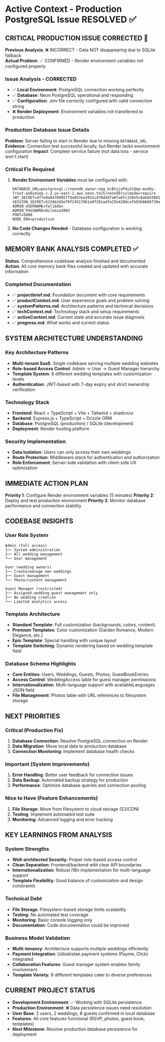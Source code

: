 # Active Context - Production PostgreSQL Issue RESOLVED ✅

## CRITICAL PRODUCTION ISSUE CORRECTED 🎯
**Previous Analysis**: ❌ INCORRECT - Data NOT disappearing due to SQLite fallback  
**Actual Problem**: ✅ CONFIRMED - Render environment variables not configured properly

### Issue Analysis - CORRECTED
- ✅ **Local Environment**: PostgreSQL connection working perfectly
- ✅ **Database**: Neon PostgreSQL operational and responding
- ✅ **Configuration**: .env file correctly configured with valid connection string  
- ❌ **Render Deployment**: Environment variables not transferred to production

### Production Database Issue Details
**Problem**: Server failing to start in Render due to missing `DATABASE_URL`
**Evidence**: Connection test successful locally, but Render lacks environment configuration
**Impact**: Complete service failure (not data loss - service won't start)

### Critical Fix Required
1. **Render Environment Variables** must be configured with:
   ```
   DATABASE_URL=postgresql://neondb_owner:npg_GcBtyjoP4u1C@ep-muddy-frost-ae6xe1ep.c-2.us-east-2.aws.neon.tech/neondb?sslmode=require
   JWT_SECRET=4f7e9a8478995779a857ea3931c470dddfa6fadfc320e5c8ab6d380120eefddb
   SESSION_SECRET=5226b3d3e70f24517861a0f201adfe25b4288ca7b92b8686739ecad6f78c4714
   ADMIN_USERNAME=Talibdev
   ADMIN_PASSWORD=Dilnoza2003
   PORT=5000
   NODE_ENV=production
   ```

2. **No Code Changes Needed** - Database configuration is working correctly

## MEMORY BANK ANALYSIS COMPLETED ✅
**Status**: Comprehensive codebase analysis finished and documented  
**Action**: All core memory bank files created and updated with accurate information

### Completed Documentation
- ✅ **projectbrief.md**: Foundation document with core requirements
- ✅ **productContext.md**: User experience goals and problem solving
- ✅ **systemPatterns.md**: Architecture patterns and technical decisions
- ✅ **techContext.md**: Technology stack and setup requirements
- ✅ **activeContext.md**: Current state and accurate issue diagnosis
- ✅ **progress.md**: What works and current status

## SYSTEM ARCHITECTURE UNDERSTANDING

### Key Architecture Patterns
- **Multi-tenant SaaS**: Single codebase serving multiple wedding websites
- **Role-based Access Control**: Admin → User → Guest Manager hierarchy
- **Template System**: 8 different wedding templates with customization levels
- **Authentication**: JWT-based with 7-day expiry and strict ownership verification

### Technology Stack
- **Frontend**: React + TypeScript + Vite + Tailwind + shadcn/ui
- **Backend**: Express.js + TypeScript + Drizzle ORM
- **Database**: PostgreSQL (production) / SQLite (development)
- **Deployment**: Render hosting platform

### Security Implementation
- **Data Isolation**: Users can only access their own weddings
- **Route Protection**: Middleware stack for authentication and authorization
- **Role Enforcement**: Server-side validation with client-side UX optimization

## IMMEDIATE ACTION PLAN
**Priority 1**: Configure Render environment variables (5 minutes)
**Priority 2**: Deploy and test production environment
**Priority 3**: Monitor database performance and connection stability

## CODEBASE INSIGHTS

### User Role System
```
Admin (full access) 
├── System administration
├── All wedding management
└── User management

User (wedding owners)
├── Create/manage own weddings  
├── Guest management
└── Photo/content management

Guest Manager (restricted)
├── Assigned wedding guest management only
├── No wedding creation
└── Limited analytics access
```

### Template Architecture
- **Standard Template**: Full customization (backgrounds, colors, content)
- **Premium Templates**: Color customization (Garden Romance, Modern Elegance, etc.)
- **Epic Template**: Special handling with unique layout
- **Template Switching**: Dynamic rendering based on wedding.template field

### Database Schema Highlights
- **Core Entities**: Users, Weddings, Guests, Photos, GuestBookEntries
- **Access Control**: WeddingAccess table for guest manager permissions
- **Internationalization**: Multi-language support with availableLanguages JSON field
- **File Management**: Photos table with URL references to filesystem storage

## NEXT PRIORITIES

### Critical (Production Fix)
1. **Database Connection**: Resolve PostgreSQL connection on Render
2. **Data Migration**: Move local data to production database
3. **Connection Monitoring**: Implement database health checks

### Important (System Improvements)
1. **Error Handling**: Better user feedback for connection issues
2. **Data Backup**: Automated backup strategy for production
3. **Performance**: Optimize database queries and connection pooling

### Nice to Have (Feature Enhancements)
1. **File Storage**: Move from filesystem to cloud storage (S3/CDN)
2. **Testing**: Implement automated test suite
3. **Monitoring**: Advanced logging and error tracking

## KEY LEARNINGS FROM ANALYSIS

### System Strengths
- **Well-architected Security**: Proper role-based access control
- **Clean Separation**: Frontend/backend with clear API boundaries
- **Internationalization**: Robust i18n implementation for multi-language support
- **Template Flexibility**: Good balance of customization and design constraints

### Technical Debt
- **File Storage**: Filesystem-based storage limits scalability
- **Testing**: No automated test coverage
- **Monitoring**: Basic console logging only
- **Documentation**: Code documentation could be improved

### Business Model Validation
- **Multi-tenancy**: Architecture supports multiple weddings efficiently
- **Payment Integration**: Uzbekistan payment systems (Payme, Click) integrated
- **Collaboration Features**: Guest manager system enables family involvement
- **Template Variety**: 8 different templates cater to diverse preferences

## CURRENT PROJECT STATUS
- **Development Environment**: ✅ Working with SQLite persistence
- **Production Environment**: ❌ Data persistence issues need resolution
- **User Base**: 2 users, 2 weddings, 8 guests confirmed in local database
- **Features**: All core features functional (RSVP, photos, guest book, templates)
- **Next Milestone**: Resolve production database persistence for deployment 